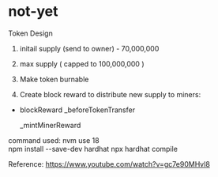 # not-yet

Token Design

1. initail supply (send to owner) - 70,000,000

2. max supply ( capped to 100,000,000 )

3. Make token burnable

4. Create block reward to distribute new supply to miners:

- blockReward
    _beforeTokenTransfer

    _mintMinerReward



command used:
    nvm use 18  
    npm install --save-dev hardhat
    npx hardhat compile


Reference:
    https://www.youtube.com/watch?v=gc7e90MHvl8